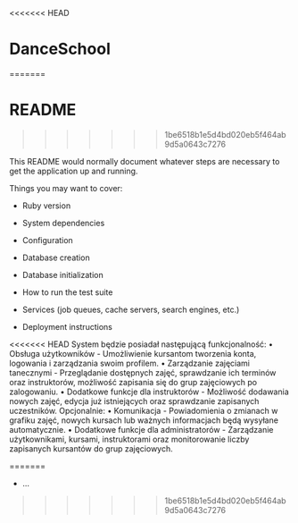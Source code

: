 <<<<<<< HEAD
# DanceSchool
=======
# README
>>>>>>> 1be6518b1e5d4bd020eb5f464ab9d5a0643c7276

This README would normally document whatever steps are necessary to get the
application up and running.

Things you may want to cover:

* Ruby version

* System dependencies

* Configuration

* Database creation

* Database initialization

* How to run the test suite

* Services (job queues, cache servers, search engines, etc.)

* Deployment instructions

<<<<<<< HEAD
System będzie posiadał następującą funkcjonalność:
• Obsługa użytkowników - Umożliwienie kursantom tworzenia konta, logowania i zarządzania swoim profilem.
• Zarządzanie zajęciami tanecznymi - Przeglądanie dostępnych zajęć, sprawdzanie ich terminów oraz instruktorów, możliwość zapisania się do grup zajęciowych po zalogowaniu.
• Dodatkowe funkcje dla instruktorów - Możliwość dodawania nowych zajęć, edycja już istniejących oraz sprawdzanie zapisanych uczestników.
Opcjonalnie:
• Komunikacja - Powiadomienia o zmianach w grafiku zajęć, nowych kursach lub ważnych informacjach będą wysyłane automatycznie.
• Dodatkowe funkcje dla administratorów - Zarządzanie użytkownikami, kursami, instruktorami oraz monitorowanie liczby zapisanych kursantów do grup zajęciowych.

=======
* ...
>>>>>>> 1be6518b1e5d4bd020eb5f464ab9d5a0643c7276
